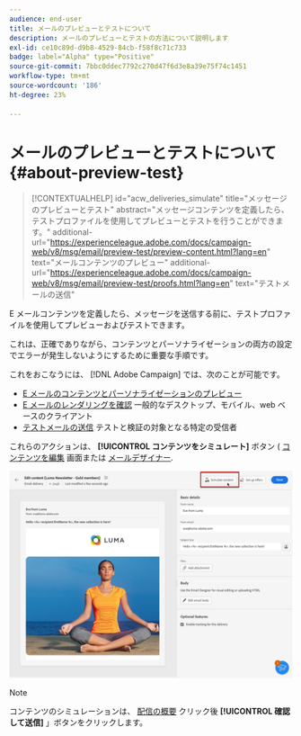 ```yaml
---
audience: end-user
title: メールのプレビューとテストについて
description: メールのプレビューとテストの方法について説明します
exl-id: ce10c89d-d9b8-4529-84cb-f58f8c71c733
badge: label="Alpha" type="Positive"
source-git-commit: 7bbc0ddec7792c270d47f6d3e8a39e75f74c1451
workflow-type: tm+mt
source-wordcount: '186'
ht-degree: 23%

---
```


# メールのプレビューとテストについて {#about-preview-test}

>[!CONTEXTUALHELP]
>id="acw_deliveries_simulate"
>title="メッセージのプレビューとテスト"
>abstract="メッセージコンテンツを定義したら、テストプロファイルを使用してプレビューとテストを行うことができます。"
>additional-url="https://experienceleague.adobe.com/docs/campaign-web/v8/msg/email/preview-test/preview-content.html?lang=en" text="メールコンテンツのプレビュー"
>additional-url="https://experienceleague.adobe.com/docs/campaign-web/v8/msg/email/preview-test/proofs.html?lang=en" text="テストメールの送信"

E メールコンテンツを定義したら、メッセージを送信する前に、テストプロファイルを使用してプレビューおよびテストできます。

これは、正確でありながら、コンテンツとパーソナライゼーションの両方の設定でエラーが発生しないようにするために重要な手順です。

これをおこなうには、 [!DNL Adobe Campaign] では、次のことが可能です。

* [E メールのコンテンツとパーソナライゼーションのプレビュー](preview-content.md)
* [E メールのレンダリングを確認](email-rendering.md) 一般的なデスクトップ、モバイル、web ベースのクライアント
* [テストメールの送信](proofs.md) テストと検証の対象となる特定の受信者

これらのアクションは、 **[!UICONTROL コンテンツをシミュレート]** ボタン ( [コンテンツを編集](../content/edit-content.md) 画面または [メールデザイナー](../content/get-started-email-designer.md).

![](assets/simulate-button.png)

>[!NOTE]
>
>コンテンツのシミュレーションは、 [配信の概要](../monitor/prepare-send.md) クリック後 **[!UICONTROL 確認して送信]** 」ボタンをクリックします。
